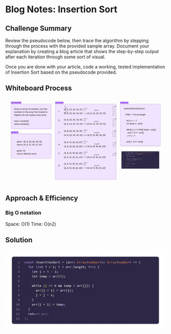 # Blog Notes: Insertion Sort

## Challenge Summary

Review the pseudocode below, then trace the algorithm by stepping through the process with the provided sample array. Document your explanation by creating a blog article that shows the step-by-step output after each iteration through some sort of visual.

Once you are done with your article, code a working, tested implementation of Insertion Sort based on the pseudocode provided.

## Whiteboard Process

![whiteboard](./img/cc26.jpg)

## Approach & Efficiency

### Big O notation

Space: O(1)
Time: O(n2)

## Solution

![solution](./img/solution.jpg)
